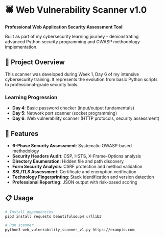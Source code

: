 # 🕷️ Web Vulnerability Scanner v1.0

**Professional Web Application Security Assessment Tool**

Built as part of my cybersecurity learning journey - demonstrating advanced Python security programming and OWASP methodology implementation.

## 🎯 Project Overview

This scanner was developed during Week 1, Day 6 of my intensive cybersecurity training. It represents the evolution from basic Python scripts to professional-grade security tools.

### Learning Progression
- **Day 4**: Basic password checker (input/output fundamentals)
- **Day 5**: Network port scanner (socket programming)
- **Day 6**: Web vulnerability scanner (HTTP protocols, security assessment)

## 🚀 Features

- **6-Phase Security Assessment**: Systematic OWASP-based methodology
- **Security Headers Audit**: CSP, HSTS, X-Frame-Options analysis
- **Directory Enumeration**: Hidden file and path discovery
- **Form Security Analysis**: CSRF protection and method validation
- **SSL/TLS Assessment**: Certificate and encryption verification
- **Technology Fingerprinting**: Stack identification and version detection
- **Professional Reporting**: JSON output with risk-based scoring

## 📋 Usage
```bash
# Install dependencies
pip3 install requests beautifulsoup4 urllib3

# Run scanner
python3 web_vulnerability_scanner_v1.py https://example.com
